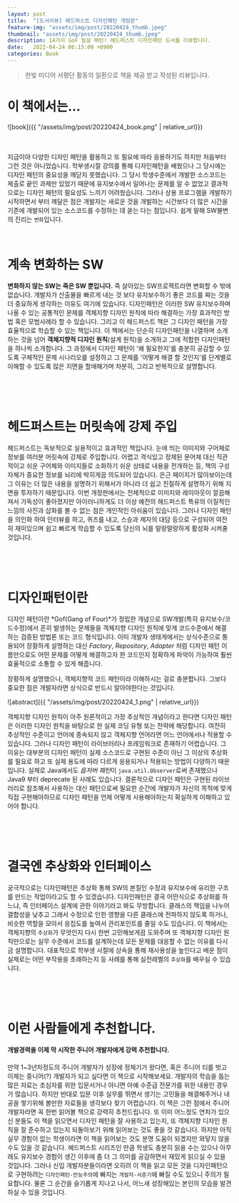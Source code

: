 ```yaml
---
layout: post
title:  "[도서리뷰] 헤드퍼스트 디자인패턴 개정판"
feature-img: "assets/img/post/20220424_thumb.jpeg"
thumbnail: "assets/img/post/20220424_thumb.jpeg"
description: 14가지 GoF 필살 패턴! 헤드퍼스트 디자인패턴 도서를 리뷰합니다. 
date:   2022-04-24 06:15:00 +0900
categories: Book
---
```


> 한빛 미디어 서평단 활동의 일환으로 책을 제공 받고 작성된 리뷰입니다.

# 이 책에서는...

![book]({{ "/assets/img/post/20220424_book.png" | relative_url}})
<br/><br/><br/>

지금이야 다양한 디자인 패턴을 활용하고 또 필요에 따라 응용하기도 하지만 처음부터 그런 것은 아니었습니다. 학부생시절 강의를 통해 디자인패턴을 배웠으나 그 당시에는 디자인 패턴의 중요성을 깨닫지 못했습니다. 그 당시 학생수준에서 개발한 소스코드는 제출로 끝인 과제만 있었기 때문에 유지보수에서 일어나는 문제를 알 수 없었고 결과적으로는 디자인 패턴의 필요성도 느끼기 어려웠습니다. 그러나 상용 프로그램을 개발하기 시작하면서 부터 깨달은 점은 개발자는 새로운 것을 개발하는 시간보다 더 많은 시간을 기존에 개발되어 있는 소스코드를 수정하는 데 쏟는 다는 점입니다. 쉽게 말해 SW불변의 진리는 `변화`입니다. 

<br/>

# 계속 변화하는 SW 

**변화하지 않는 SW는 죽은 SW 뿐입니다.** 즉 살아있는 SW프로젝트라면 변화할 수 밖에 없습니다. 개발자가 산출물을 빠르게 내는 것 보다 유지보수하기 좋은 코드를 짜는 것을 더 중요하게 생각하는 이유도 여기에 있습니다. 디자인패턴은 이러한 SW 유지보수하며 나올 수 있는 공통적인 문제를 객체지향 디자인 원칙에 따라 해결하는 가장 효과적인 방법 혹은 모범사례라 할 수 있습니다. 그리고 이 헤드퍼스트 책은 그 디자인 패턴을 가장 효율적으로 학습할 수 있는 책입니다. 이 책에서는 단순히 디자인패턴을 나열하며 소개하는 것을 넘어 **객체지향적 디자인 원칙**(설계 원칙)을 소개하고 그에 적합한 디자인패턴을 하나씩 소개합니다. 그 과정에서 디자인 패턴이 '왜 필요한지'를 충분히 공감할 수 있도록 구체적인 문제 시나리오를 설정하고 그 문제를 '어떻게 해결 할 것인지'를 단계별로 이해할 수 있도록 많은 지면을 할애해가며 차분히, 그리고 반복적으로 설명합니다.

<br/><br/><br/>

# 헤드퍼스트는 머릿속에 강제 주입

헤드퍼스트는 독보적으로 실용적이고 효과적인 책입니다. 눈에 띄는 이미지와 구어체로 정보를 여러분 머릿속에 강제로 주입합니다. 어렵고 격식있고 정제된 문어체 대신 직관적이고 쉬운 구어체와 이미지들로 소화하기 쉬운 상태로 내용을 전개하는 등, 책의 구성 자체가 중요한 정보를 뇌리에 박히게끔 의도되어 있습니다. 은근 페이지가 많아보이는데 그 이유는 더 많은 내용을 설명하기 위해서가 아니라 더 쉽고 친절하게 설명하기 위해 지면을 투자하기 때문입니다. 이번 개정판에서는 전체적으로 이미지와 레이아웃이 깔끔해져서 가독성이 좋아졌지만 아이러니하게도 더 이상 예전의 헤드퍼스트 특유의 이질적인 느낌의 사진과 삽화를 볼 수 없는 점은 개인적인 아쉬움이 있습니다. 그러나 디자인 패턴을 의인화 하여 인터뷰를 하고, 퀴즈를 내고, 스승과 제자의 대담 등으로 구성되어 여전히 재미있으며 쉽고 빠르게 학습할 수 있도록 당신의 뇌를 말랑말랑하게 활성화 시켜줄 것입니다.

<br/><br/><br/>

# 디자인패턴이란 

디자인 패턴이란 *Gof(Gang of Four)*가 정립한 개념으로 SW개발(특히 유지보수/코드수정)에서 흔히 발생하는 문제들을 객체지향 디자인 원칙에 맞게 코드수준에서 해결하는 검증된 방법론 또는 코드 형식입니다. 이미 개발자 생태게에서는 상식수준으로 통용되어 장황하게 설명하는 대신 *Factory*, *Repository*, *Adapter* 처럼 디자인 패턴 이름만으로도 어떤 문제를 어떻게 해결하고자 한 코드인지 정확하게 파악이 가능하여 훨씬 효율적으로 소통할 수 있게 해줍니다. 

장황하게 설명했으나, 객체지향적 코드 패턴이라 이해하시는 걸로 충분합니다. 그보다 중요한 점은 개발자라면 상식으로 반드시 알아야한다는 것입니다.

![abstract]({{ "/assets/img/post/20220424_1.png" | relative_url}})

객체지향 디자인 원칙이 아주 원론적이고 가장 추상적인 개념이라고 한다면 디자인 패턴은 이러한 디자인 원칙을 바탕으로 한 실제 코딩 유형 또는 전략에 해당합니다. 여전히 추상적인 수준이고 언어에 종속되지 않고 객체지향 언어라면 어느 언어에서나 적용할 수 있습니다. 그러나 디자인 패턴이 라이브러리나 프레임워크로 존재하기 어렵습니다. 그 이유는 대부분의 디자인 패턴이 실제 소스코드로 구현된 수준이 아닌 그 이상의 추상화를 필요로 하고 또 실제 용도에 따라 다르게 응용되거나 적용되는 방법이 다양하기 때문입니다. 실제로 Java에서도 *옵저버 패턴*이 `java.util.Observer`로써 존재했으나 Java9 부터 deprecate 된 사례도 있습니다. 결론적으로 디자인 패턴은 구현된 라이브러리로 참조해서 사용하는 대신 패턴으로써 필요한 순간에 개발자가 자신의 목적에 맞게 직접 구현해야하므로 디자인 패턴을 언제 어떻게 사용해야하는지 확실하게 이해하고 있어야 합니다.

<br/><br/><br/>

# 결국엔 추상화와 인터페이스

궁극적으로는 디자인패턴은 추상화 통해 SW의 본질인 수정과 유지보수에 유리한 구조를 만드는 작업이라고도 할 수 있겠습니다. 디자인패턴은 결국 어떤식으로 추상화를 하느냐, 즉 인터페이스 설계에 관한 이야기라고 봐도 무방합니다. 클래스의 책임을 나누어 결합성을 낮추고 그래서 수정으로 인한 영향을 다른 클래스에 전파하지 않도록 하거나, 비슷한 역할을 모아서 응집도를 높여서 관리포인트를 줄일 수도 있습니다. 이 책에서는 객체지향의 `추상화`가 무엇인지 다시 한번 고민해보게끔 도와주며 또 객체지향 디자인 원칙만으로는 실무 수준에서 코드를 설계하는데 모든 문제를 대응할 수 없는 이유를 다시금 설명합니다. 대표적으로 학부생 시절에 상속을 통해 재사용성을 높인다고 배운 점이 실제로는 어떤 부작용을 초래하는지 등 사례를 통해 실전레벨의 `추상화`를 배우실 수 있습니다. 

<br/><br/><br/>

# 이런 사람들에게 추천합니다.

#### 개발경력을 이제 막 시작한 주니어 개발자에게 강력 추천합니다.

만약 1~3년차정도의 주니어 개발자가 성장에 정체기가 왔다면, 혹은 주니어 티를 벗고 이제는 중니어(?) 개발자가 되고 싶다면 이 책으로 시작해보세요. 개발자의 학습을 돕는 많은 자료는 초심자를 위한 입문서거나 아니면 아예 수준급 전문가를 위한 내용인 경우가 많습니다. 하지만 반대로 입문 이후 실무를 뛰면서 생기는 고민들을 해결해주거나 내공을 쌓기위해 볼만한 자료들을 생각보다 찾기 어렵습니다. 이 책은 그런 점에서 주니어개발자라면 꼭 한번 읽어볼 책으로 강력히 추천드립니다. 또 이미 어느정도 연차가 있으신 분들도 이 책을 읽으면서 디자인 패턴을 잘 사용하고 있는지, 또 객체지향 디자인 원칙을 잘 준수하고 있는지 되돌아보기 위해 읽어보는 것도 좋을 것 같습니다. 하지만 아직 실무 경험이 없는 학생이라면 이 책을 읽어보는 것도 분명 도움이 되겠지만 와닿지 않을 수도 있을 것 같습니다. 헤드퍼스트 시리즈인 만큼 학생도 충분히 읽을 수는 있으나 아무래도 유지보수 경험이 생긴 이후에 좀 더 그 의미를 공감하면서 재밌게 읽으실 수 있을 것입니다. 그러나 신입 개발자분들이라면 오히려 이 책을 읽고 모든 것을 디자인패턴으로 구현하려는 `디자인패턴-만능주의`에 빠지는 `개발자-사춘기`에 빠질 수도 있으니 주의가 필요합니다. 물론 그 순간을 슬기롭게 지나고 나서, 어느새 성장해있는 본인의 모습을 발견하실 수 있을 것입니다. 

